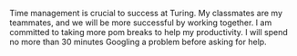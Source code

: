 Time management is crucial to success at Turing.
My classmates are my teammates, and we will be more successful by working
together.
I am committed to taking more pom breaks to help my productivity.
I will spend no more than 30 minutes Googling a problem before asking for help.
